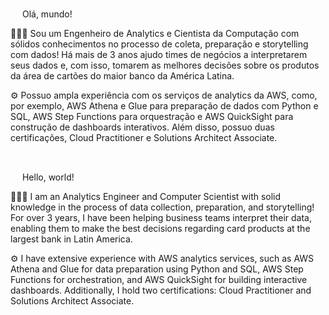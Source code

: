 <img src="https://upload.wikimedia.org/wikipedia/commons/thumb/0/05/Flag_of_Brazil.svg/2560px-Flag_of_Brazil.svg.png" style="height:15px; width=30px"> Olá, mundo!

👨🏻‍💻 Sou um Engenheiro de Analytics e Cientista da Computação com sólidos conhecimentos no processo de coleta, preparação e storytelling com dados! Há mais de 3 anos ajudo times de negócios a interpretarem seus dados e, com isso, tomarem as melhores decisões sobre os produtos da área de cartões do maior banco da América Latina.

⚙️ Possuo ampla experiência com os serviços de analytics da AWS, como, por exemplo, AWS Athena e Glue para preparação de dados com Python e SQL, AWS Step Functions para orquestração e AWS QuickSight para construção de dashboards interativos. Além disso, possuo duas certificações, Cloud Practitioner e Solutions Architect Associate.

<br/>

<img src="https://upload.wikimedia.org/wikipedia/commons/thumb/d/d4/World_Flag_%282004%29.svg/2560px-World_Flag_%282004%29.svg.png" style="height:15px; width=30px"> Hello, world!

👨🏻‍💻 I am an Analytics Engineer and Computer Scientist with solid knowledge in the process of data collection, preparation, and storytelling! For over 3 years, I have been helping business teams interpret their data, enabling them to make the best decisions regarding card products at the largest bank in Latin America.

⚙️ I have extensive experience with AWS analytics services, such as AWS Athena and Glue for data preparation using Python and SQL, AWS Step Functions for orchestration, and AWS QuickSight for building interactive dashboards. Additionally, I hold two certifications: Cloud Practitioner and Solutions Architect Associate.
